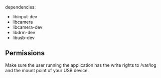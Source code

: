 dependencies:
- libinput-dev
- libcamera
- libcamera-dev
- libdrm-dev
- libusb-dev
<!--- software-properties-common ?
- libfonconfig-dev ?-->


## Permissions

Make sure the user running the application has the write rights to /var/log and the mount point of your USB device.
